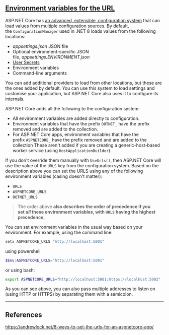 ## [Environment variables for the URL](https://andrewlock.net/8-ways-to-set-the-urls-for-an-aspnetcore-app/#environment-variables-for-the-url)


ASP.NET Core has [an advanced, extensible, configuration system](https://livebook.manning.com/book/asp-net-core-in-action-third-edition/chapter-10/) that can load values from multiple configuration sources. By default, the `ConfigurationManager` used in .NET 8 loads values from the following locations:

- _appsettings.json_ JSON file
- Optional environment-specific JSON file, _appsettings.ENVIRONMENT.json_
- [User Secrets](https://learn.microsoft.com/en-us/aspnet/core/security/app-secrets)
- Environment variables
- Command-line arguments

You can add additional providers to load from other locations, but these are the ones added by default. You can use this system to load settings and customise your application, but ASP.NET Core also uses it to configure its internals.

ASP.NET Core adds all the following to the configuration system:

- All environment variables are added directly to configuration.
- Environment variables that have the prefix `DOTNET_` have the prefix removed and are added to the collection.
- For ASP.NET Core apps, environment variables that have the prefix `ASPNETCORE_` have the prefix removed and are added to the collection These aren't added if you are creating a generic-host-based worker service (using `HostApplicationBuilder`).

If you don't override them manually with `UseUrls()`, then ASP.NET Core will use the value of the `URLS` key from the configuration system. Based on the description above you can set the URLS using any of the following environment variables (casing doesn't matter):

- `URLS`
- `ASPNETCORE_URLS`
- `DOTNET_URLS`

> The order above **also describes the order of precedence if you set _all_ these environment variables, with `URLS` having the highest precedence,**


You can set environment variables in the usual way based on your environment. For example, using the command line:

```powershell
setx ASPNETCORE_URLS "http://localhost:5001"
```

using powershell

```powershell
$Env:ASPNETCORE_URLS="http://localhost:5001"
```

or using bash:

```bash
export ASPNETCORE_URLS="http://localhost:5001;https://localhost:5002"
```

As you can see above, you can also pass multiple addresses to listen on (using HTTP or HTTPS) by separating them with a semicolon.

---

## References

https://andrewlock.net/8-ways-to-set-the-urls-for-an-aspnetcore-app/